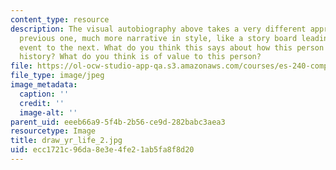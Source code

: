 ```yaml
---
content_type: resource
description: The visual autobiography above takes a very different approach to the
  previous one, much more narrative in style, like a story board leading from one
  event to the next. What do you think this says about how this person thinks of their
  history? What do you think is of value to this person?
file: https://ol-ocw-studio-app-qa.s3.amazonaws.com/courses/es-240-composing-your-life-exploration-of-self-through-visual-arts-and-writing-spring-2006/ecc1721c96da8e3e4fe21ab5fa8f8d20_draw_yr_life_2.jpg
file_type: image/jpeg
image_metadata:
  caption: ''
  credit: ''
  image-alt: ''
parent_uid: eeeb66a9-5f4b-2b56-ce9d-282babc3aea3
resourcetype: Image
title: draw_yr_life_2.jpg
uid: ecc1721c-96da-8e3e-4fe2-1ab5fa8f8d20
---
```

